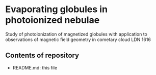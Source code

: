 # Evaporating globules in photoionized nebulae

Study of photoionization of magnetized globules with application to observations of magnetic field geometry in cometary cloud LDN 1616

## Contents of repository

- README.md: this file


